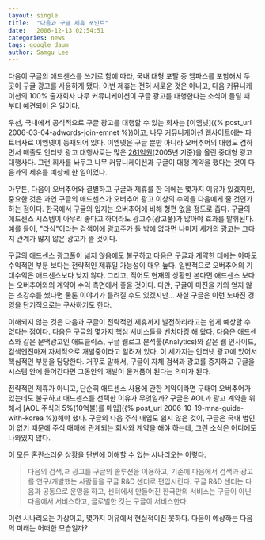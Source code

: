 ```yaml
---
layout: single
title:  "다음과 구글 제휴 포인트"
date:   2006-12-13 02:54:51
categories: news
tags: google daum
author: Samgu Lee
---
```

다음이 구글의 애드센스를 쓰기로 함에 따라, 국내 대형 포탈 중 엠파스를 포함해서 두 곳이 구글 광고를 사용하게 됐다. 이번 제휴는 전혀 새로운 것은 아니고, 다음 커뮤니케이션의 100% 출자회사 나무 커뮤니케이션이 구글 광고를 대행한다는 소식이 들릴 때 부터 예견되어 온 일이다.

우선, 국내에서 공식적으로 구글 광고를 대행할 수 있는 회사는 [이엠넷]({% post_url 2006-03-04-adwords-join-emnet %})이고, 나무 커뮤니케이션 웹사이트에는 파트너사로 이엠넷이 등재되어 있다. 이엠넷은 구글 뿐만 아니라 오버추어의 대행도 겸하면서 매출도 인터넷 광고 대행사로는 많은 [261억원](http://www.emnet.co.kr/over_about.aspx)(2005년 기준)을 올린 중대형 광고 대행사다. 그런 회사를 놔두고 나무 커뮤니케이션과 구글이 대행 계약을 했다는 것이 다음과의 제휴를 예상케 한 일이었다.

아무튼, 다음이 오버추어와 결별하고 구글과 제휴를 한 데에는 몇가지 이유가 있겠지만, 중요한 것은 과연 구글의 애드센스가 오버추어 광고 이상의 수익을 다음에게 줄 것인가 하는 점이다. 한국에서 구글의 입지는 오버추어에 비해 형편 없을 정도로 좁다. 구글의 애드센스 시스템이 아무리 좋다고 하더라도 광고주(광고풀)가 많아야 효과를 발휘된다. 예를 들어, "라식"이라는 검색어에 광고주가 둘 밖에 없다면 나머지 세개의 광고는 그다지 관계가 많지 않은 광고가 뜰 것이다.

구글의 애드센스 광고풀이 넒지 않음에도 불구하고 다음은 구글과 계약한 데에는 아마도 수익적인 부분 보다는 전략적인 제휴일 가능성이 매우 높다. 일반적으로 오버추어의 기대수익은 애드센스보다 낮지 않다. 그리고, 적어도 현재의 상황만 본다면 애드센스 보다는 오버추어와의 계약이 수익 측면에서 좋을 것이다. 다만, 구글이 마진을 거의 얻지 않는 초강수를 썼다면 물론 이야기가 틀려질 수도 있겠지만... 사실 구글은 이런 노마진 경영을 단기적으로는 구사하기도 한다.

이해되지 않는 것은 다음과 구글이 전략적인 제휴까지 발전하리라고는 쉽게 예상할 수 없다는 점이다. 다음은 구글의 몇가지 핵심 서비스들을 벤치마킹 해 왔다. 다음은 애드센스와 같은 문맥광고인 애드클릭스, 구글 웹로그 분석툴(Analytics)와 같은 웹 인사이드, 검색엔진마져 자체적으로 개발중이라고 알려져 있다. 이 세가지는 인터넷 광고에 있어서 핵심적인 부분을 담당한다. 거꾸로 말해서, 구글이 자체 검색과 광고를 중지하고 구글을 시스템 안에 들어간다면 그동안의 개발이 물거품이 된다는 의미가 된다.

전략적인 제휴가 아니고, 단순히 애드센스 사용에 관한 계약이라면 구태여 오버추어가 있는데도 불구하고 애드센스를 선택한 이유가 무엇일까? 구글은 AOL과 광고 계약을 위해서 [AOL 주식의 5%(10억불)를 매입]({% post_url 2006-10-19-mna-guide-with-korea %})해야 했다. 구글의 다음 주식 매입도 쉽지 않은 것이, 구글은 국내 법인이 없기 때문에 주식 매매에 관계되는 회사와 계약을 해야 하는데, 그런 소식은 어디에도 나와있지 않다.

이 모든 혼란스러운 상황을 단번에 이해할 수 있는 시나리오는 이렇다.

> 다음의 검색,ㄹ 광고를 구글의 솔루션을 이용하고, 기존에 다음에서 검색과 광고를 연구/개발했는 사람들을 구글 R&amp;D 센터로 편입시킨다. 구글 R&amp;D 센터는 다음과 공동으로 운영을 하고, 센터에서 만들어진 한국만의 서비스는 구글이 아닌 다음에서 서비스하고, 글로벌한 것는 구글이 서비스한다.

이런 시나리오는 가상이고, 몇가지 이유에서 현실적이진 못하다. 다음이 예상하는 다음의 미래는 어떠한 모습일까?
